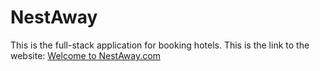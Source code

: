 # NestAway
This is the full-stack application for booking hotels.
This is the link to the website:  [Welcome to NestAway.com](https://nestawayhotels.onrender.com/)
